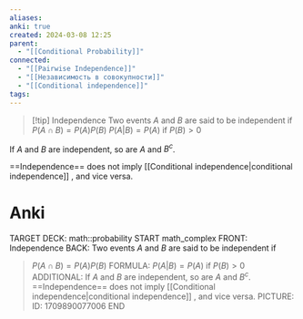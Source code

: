 ```yaml
---
aliases: 
anki: true
created: 2024-03-08 12:25
parent:
  - "[[Conditional Probability]]"
connected:
  - "[[Pairwise Independence]]"
  - "[[Независимость в совокупности]]"
  - "[[Conditional independence]]"
tags: 
---
```


> [!tip] Independence
Two events $A$ and $B$ are said to be independent if 
> $P(A \cap B) = P(A)P(B)$
> $P(A | B) = P(A)$ if  $P(B) > 0$

If $A$ and $B$ are independent, so are $A$ and $B^c$.

==Independence== does not imply [[Conditional independence|conditional independence]] , and vice versa.

# Anki
TARGET DECK: math::probability
START
math_complex
FRONT:  Independence
BACK: Two events $A$ and $B$ are said to be independent if 
> $P(A \cap B) = P(A)P(B)$
FORMULA: $P(A | B) = P(A)$ if  $P(B) > 0$
ADDITIONAL: If $A$ and $B$ are independent, so are $A$ and $B^c$.
==Independence== does not imply [[Conditional independence|conditional independence]] , and vice versa.
PICTURE:
ID: 1709890077006
END